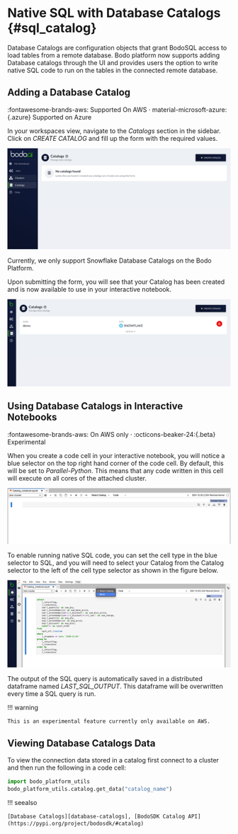 # Native SQL with Database Catalogs {#sql_catalog}


Database Catalogs are configuration objects that grant BodoSQL access to load tables from a remote database. 
Bodo platform now supports adding Database catalogs through the UI and provides users the option to write native
SQL code to run on the tables in the connected remote database.  


## Adding a Database Catalog

:fontawesome-brands-aws: Supported On AWS ·
material-microsoft-azure:{.azure} Supported on Azure 


In your workspaces view, navigate to the _Catalogs_ section in the sidebar.
Click on _CREATE CATALOG_ and fill up the form with the required values.  

![Catalogs](../platform2-screenshots/catalogspage.png#center) 


Currently, we only support Snowflake Database Catalogs on the Bodo Platform.  

Upon submitting the form, you will see that your Catalog has been created and is now
available to use in your interactive notebook. 

![Catalog List](../platform2-screenshots/added_catalog.png)


 
## Using Database Catalogs in Interactive Notebooks

:fontawesome-brands-aws: On AWS only ·
:octicons-beaker-24:{.beta} Experimental 

When you create a code cell in your interactive notebook, you will notice a blue selector on the
top right hand corner of the code cell. By default, this will be set to _Parallel-Python_.
This means that any code written in this cell will execute on all cores of the attached cluster. 

![Code cell](../platform2-screenshots/code_block_basic.png)

To enable running native SQL code, you can set the cell type in the blue selector to SQL, and you 
will need to select your Catalog from the Catalog selector to the left of the cell type selector as shown in the 
figure below. 

![Native SQL cell](../platform2-screenshots/selectcatalog.png)

The output of the SQL query is automatically saved in a distributed dataframe named _LAST\_SQL\_OUTPUT_. This dataframe will be
overwritten every time a SQL query is run. 

!!! warning

    This is an experimental feature currently only available on AWS.
    
## Viewing Database Catalogs Data

To view the connection data stored in a catalog first connect to a cluster and then run the following in a code cell:

```python
import bodo_platform_utils
bodo_platform_utils.catalog.get_data("catalog_name")
```


!!! seealso

    [Database Catalogs][database-catalogs], [BodoSDK Catalog API](https://pypi.org/project/bodosdk/#catalog)

